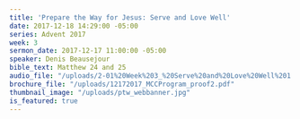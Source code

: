 ```yaml
---
title: 'Prepare the Way for Jesus: Serve and Love Well'
date: 2017-12-18 14:29:00 -05:00
series: Advent 2017
week: 3
sermon_date: 2017-12-17 11:00:00 -05:00
speaker: Denis Beausejour
bible_text: Matthew 24 and 25
audio_file: "/uploads/2-01%20Week%203_%20Serve%20and%20Love%20Well%201.mp3"
brochure_file: "/uploads/12172017_MCCProgram_proof2.pdf"
thumbnail_image: "/uploads/ptw_webbanner.jpg"
is_featured: true
---
```


